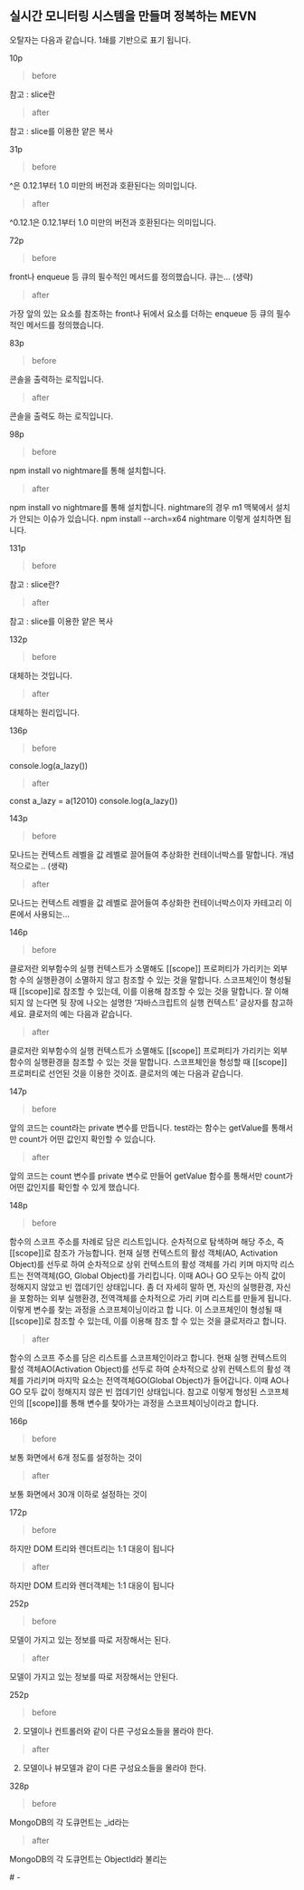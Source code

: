 ## 실시간 모니터링 시스템을 만들며 정복하는 MEVN 

오탈자는 다음과 같습니다. 1쇄를 기반으로 표기 됩니다.  

10p

> before

참고 : slice란

> after

참고 : slice를 이용한 얕은 복사

31p

> before

 ^은 0.12.1부터 1.0 미만의 버전과 호환된다는 의미입니다. 
 

> after

^0.12.1은 0.12.1부터 1.0 미만의 버전과 호환된다는 의미입니다. 

72p

> before

 front나 enqueue 등 큐의 필수적인 메서드를 정의했습니다. 큐는… (생략)   

> after

가장 앞의 있는 요소를 참조하는 front나 뒤에서 요소를 더하는 enqueue 등 큐의 필수적인 메서드를 정의했습니다.

83p

> before

콘솔을 출력하는 로직입니다. 

> after

콘솔을 출력도 하는 로직입니다.

98p

> before

npm install vo nightmare를 통해 설치합니다. 

> after

npm install vo nightmare를 통해 설치합니다. 
nightmare의 경우 m1 맥북에서 설치가 안되는 이슈가 있습니다. npm install --arch=x64 nightmare 이렇게 설치하면 됩니다. 


131p

> before

참고 : slice란?

> after

참고 : slice를 이용한 얕은 복사

132p

> before

대체하는 것입니다.  

> after

대체하는 원리입니다.  

136p

> before

console.log(a_lazy())

> after

const a_lazy = a(12010)
console.log(a_lazy())

143p

> before

모나드는 컨텍스트 레벨을 값 레벨로 끌어들여 추상화한 컨테이너박스를 말합니다. 개념적으로는 .. (생략)

> after

모나드는 컨텍스트 레벨을 값 레벨로 끌어들여 추상화한 컨테이너박스이자 카테고리 이론에서 사용되는… 

146p

> before

클로저란 외부함수의 실행 컨텍스트가 소멸해도 [[scope]] 프로퍼티가 가리키는 외부함 수의 실행환경이 소멸하지 않고 참조할 수 있는 것을 말합니다. 스코프체인이 형성될 때 [[scope]]로 참조할 수 있는데, 이를 이용해 참조할 수 있는 것을 말합니다. 잘 이해되지 않 는다면 뒷 장에 나오는 설명한 ‘자바스크립트의 실행 컨텍스트’ 글상자를 참고하세요. 
클로저의 예는 다음과 같습니다. 

> after

클로저란 외부함수의 실행 컨텍스트가 소멸해도 [[scope]] 프로퍼티가 가리키는 외부함수의 실행환경을 참조할 수 있는 것을 말합니다. 스코프체인을 형성할 때 [[scope]] 프로퍼티로 선언된 것을 이용한 것이죠. 클로저의 예는 다음과 같습니다.

147p

> before

앞의 코드는 count라는 private 변수를 만듭니다. test라는 함수는 getValue를 통해서만 count가 어떤 값인지 확인할 수 있습니다. 

> after

앞의 코드는 count 변수를 private 변수로 만들어 getValue 함수를 통해서만 count가 어떤 값인지를 확인할 수 있게 했습니다.

148p

 > before 

함수의 스코프 주소를 차례로 담은 리스트입니다. 순차적으로 탐색하며 해당 주소, 즉 [[scope]]로 참조가 가능합니다. 현재 실행 컨텍스트의 활성 객체(AO, Activation Object)를 선두로 하여 순차적으로 상위 컨텍스트의 활성 객체를 가리 키며 마지막 리스트는 전역객체(GO, Global Object)를 가리킵니다. 이때 AO나 GO 모두는 아직 값이 정해지지 않았고 빈 껍데기인 상태입니다. 좀 더 자세히 말하 면, 자신의 실행환경, 자신을 포함하는 외부 실행환경, 전역객체를 순차적으로 가리 키며 리스트를 만들게 됩니다. 이렇게 변수를 찾는 과정을 스코프체이닝이라고 합 니다. 이 스코프체인이 형성될 때 [[scope]]로 참조할 수 있는데, 이를 이용해 참조 할 수 있는 것을 클로저라고 합니다. 

 > after

함수의 스코프 주소를 담은 리스트를 스코프체인이라고 합니다. 현재 실행 컨텍스트의 활성 객체AO(Activation Object)를 선두로 하여 순차적으로 상위 컨텍스트의 활성 객체를 가리키며 마지막 요소는 전역객체GO(Global Object)가 들어갑니다. 이때 AO나 GO 모두 값이 정해지지 않은 빈 껍데기인 상태입니다. 참고로 이렇게 형성된 스코프체인의 [[scope]]를 통해 변수를 찾아가는 과정을 스코프체이닝이라고 합니다.  

166p

 > before 

보통 화면에서 6개 정도를 설정하는 것이  

 > after

보통 화면에서 30개 이하로 설정하는 것이  

172p


 > before 

하지만 DOM 트리와 렌더트리는 1:1
대응이 됩니다


 > after
 
하지만 DOM 트리와 렌더객체는 1:1
대응이 됩니다


252p

 > before 

모델이 가지고 있는 정보를 따로 저장해서는 된다.

 > after
 
모델이 가지고 있는 정보를 따로 저장해서는 안된다.

252p

 > before 

2. 모델이나 컨트롤러와 같이 다른 구성요소들을 몰라야 한다.  

 > after

2. 모델이나 뷰모델과 같이 다른 구성요소들을 몰라야 한다.  


328p

 > before 

MongoDB의 각 도큐먼트는 _id라는

 > after

MongoDB의 각 도큐먼트는 ObjectId라 불리는







#   -  
 
